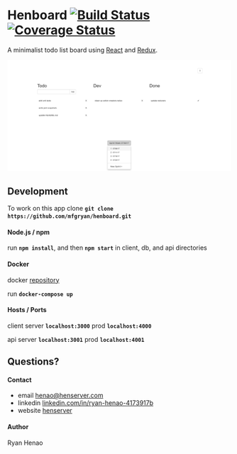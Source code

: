 # Henboard    [![Build Status](https://travis-ci.org/mfgryan/henboard.svg?branch=master)](https://travis-ci.org/mfgryan/henboard) [![Coverage Status](https://coveralls.io/repos/github/mfgryan/henboard/badge.svg?branch=master)](https://coveralls.io/github/mfgryan/henboard?branch=master)

  A minimalist todo list board using [React](https://facebook.github.io/react/) and [Redux](http://redux.js.org/).
  
<img
    src="https://raw.githubusercontent.com/mfgryan/henboard/master/demo.png"
    width="600"
    alt="demo image"/>

## Development

To work on this app clone **`git clone https://github.com/mfgryan/henboard.git`**


  #### Node.js / npm 

  run **`npm install`**, and then **`npm start`** in client, db, and api directories


  #### Docker

  docker [repository](https://hub.docker.com/r/mfgryan/henboard/)
  
  run **`docker-compose up`**

  #### Hosts / Ports
  
  client server **`localhost:3000`** prod **`localhost:4000`**
  
  api server **`localhost:3001`** prod **`localhost:4001`**
  

## Questions?

  #### Contact
  - email [henao@henserver.com](http://www.henserver.com)
  - linkedin [linkedin.com/in/ryan-henao-4173917b](https://www.linkedin.com/in/ryan-henao-4173917b/)
  - website [henserver](http://www.henserver.com)

  #### Author
  Ryan Henao
